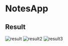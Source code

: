 # NotesApp
## Result
![result](https://user-images.githubusercontent.com/28246617/103144809-7a59ba80-4762-11eb-99c7-0dee35c30b17.png)
![result2](https://user-images.githubusercontent.com/28246617/103144810-7cbc1480-4762-11eb-9ac4-231b33dd6b01.png)
![result3](https://user-images.githubusercontent.com/28246617/103144811-7d54ab00-4762-11eb-8bd4-3b0f7d7de80f.png)

